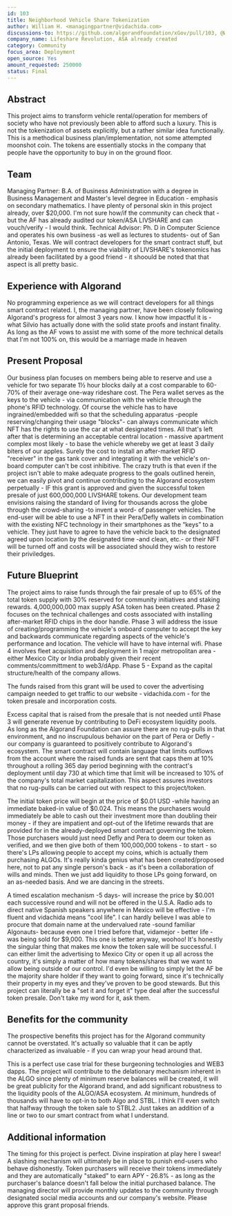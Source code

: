 ```yaml
---
id: 103
title: Neighborhood Vehicle Share Tokenization
author: William H. <managingpartner@vidachida.com>
discussions-to: https://github.com/algorandfoundation/xGov/pull/103, @WILLIAMH76301 -Instagram- 
company_name: Lifeshare Revolution, ASA already created
category: Community
focus_area: Deployment
open_source: Yes
amount_requested: 250000
status: Final
---
```


## Abstract
This project aims to transform vehicle rental/operation for members of society who have not previously been able to afford such a luxury.  This is not the tokenization of assets explicitly, but a rather similar idea functionally.  This is a methodical business plan/implementation, not some attempted moonshot coin.  The tokens are essentially stocks in the company that people have the opportunity to buy in on the ground floor. 

## Team
Managing Partner: B.A. of Business Administration with a degree in Business Management and Master's level degree in Education - emphasis on secondary mathematics.  I have plenty of personal skin in this project already, over $20,000.  I'm not sure how/if the community can check that - but the AF has already audited our token/ASA LIVSHARE and can vouch/verify - I would think.  Technical Advisor: Ph. D in Computer Science and operates his own business -as well as lectures to students- out of San Antonio, Texas.  We will contract developers for the smart contract stuff, but the initial deployment to ensure the viability of LIVSHARE's tokenomics has already been facilitated by a good friend - it shoould be noted that that aspect is all pretty basic.   

## Experience with Algorand
No programming experience as we will contract developers for all things smart contract related.  I, the managing partner, have been closely following Algorand's progress for almost 3 years now.  I know how impactful it is - what Silvio has actually done with the solid state proofs and instant finality.  As long as the AF vows to assist me with some of the more technical details that I'm not 100% on, this would be a marriage made in heaven

## Present Proposal
Our business plan focuses on members being able to reserve and use a vehicle for two separate 1½ hour blocks daily at a cost comparable to 60-70% of their average one-way rideshare cost.  The Pera wallet serves as the keys to the vehicle - via communication with the vehicle through the phone's RFID technology.  Of course the vehicle has to have ingrained/embedded wifi so that the scheduling apparatus -people reserving/changing their usage "blocks"- can always communicate which NFT has the rights to use the car at what designated times.  All that's left after that is determining an acceptable central location - massive apartment complex most likely - to base the vehicle whereby we get at least 3 daily biters of our apples.  Surely the cost to install an after-market RFID "receiver" in the gas tank cover and integrating it with the vehicle's on-board computer can't be cost inhibitive.  The crazy truth is that even if the project isn't able to make adequate progress to the goals outlined herein, we can easily pivot and continue contributing to the Algorand ecosystem perpetually - IF this grant is approved and given the successful token presale of just 600,000,000 LIVSHARE tokens.
Our development team envisions raising the standard of living for thousands across the globe through the crowd-sharing -to invent a word- of passenger vehicles.  The end-user will be able to use a NFT in their Pera/Defly wallets in combination with the existing NFC technology in their smartphones as the “keys” to a vehicle.  They just have to agree to have the vehicle back to the designated agreed upon location by the designated time -and clean, etc.- or their NFT will be turned off and costs will be associated should they wish to restore their priviledges.

## Future Blueprint
The project aims to raise funds through the fair presale of up to 65% of the total token supply with 30% reserved for community initiatives and staking rewards.  4,000,000,000 max supply ASA token has been created.  Phase 2 focuses on the technical challenges and costs associated with installing after-market RFID chips in the door handle.  Phase 3 will address the issue of creating/programming the vehicle's onboard computer to accept the key and backwards communicate regarding aspects of the vehicle's performance and location.  The vehicle will have to have internal wifi.  Phase 4 involves fleet acquisition and deployment in 1 major metropolitan area - either Mexico City or India probably given their recent comments/committment to web3/dApp.  Phase 5 - Expand as the capital structure/health of the company allows.

The funds raised from this grant will be used to cover the advertising campaign needed to get traffic to our website - vidachida.com - for the token presale and incorporation costs.   

Excess capital that is raised from the presale that is not needed until Phase 3 will generate revenue by contributing to DeFi ecosystem liquidity pools.  As long as the Algorand Foundation can assure there are no rug-pulls in that environment, and no inscrupulous behavior on the part of Pera or Defly - our company is guaranteed to positively contribute to Algorand's ecosystem.  The smart contract will contain language that limits outflows from the account where the raised funds are sent that caps them at 10% throughout a rolling 365 day period beginning with the contract's deployment until day 730 at which time that limit will be increased to 10% of the company's total market capitalization. This aspect assures investors that no rug-pulls can be carried out with respect to this project/token.    

The initial token price will begin at the price of $0.01 USD -while having an immediate baked-in value of $0.024.  This means the purchasers would immediately be able to cash out their investment more than doubling their money - if they are impatient and opt-out of the lifetime rewards that are provided for in the already-deployed smart contract governing the token.  Those purchasers would just need Defly and Pera to deem our token as verified, and we then give both of them 100,000,000 tokens - to start - so there's LPs allowing people to accept my coins, which is actually them purchasing ALGOs.  It's really kinda genius what has been created/proposed here, not to pat any single person's back - as it's been a collaboration of wills and minds.  Then we just add liquidity to those LPs going forward, on an as-needed basis.  And we are dancing in the streets. 

A timed escalation mechanism -5 days- will increase the price by $0.001 each successive round and will not be offered in the U.S.A.  Radio ads to direct native Spanish speakers anywhere in Mexico will be effective - I'm fluent and vidachida means "cool life".  I can hardly believe I was able to procure that domain name at the undervalued rate -sound familiar Algonauts- because even one I tried before that, vidamejor - better life - was being sold for $9,000.  This one is better anyway, woohoo!  It's honestly the singular thing that makes me know the token sale will be successful.  I can either limit the advertising to Mexico City or open it up all across the country, it's simply a matter of how many tokens/shares that we want to allow being outside of our control.  I'd even be willing to simply let the AF be the majority share holder if they want to going forward, since it's technically their property in my eyes and they've proven to be good stewards.  But this project can literally be a "set it and forget it" type deal after the successful token presale.  Don't take my word for it, ask them.

## Benefits for the community
The prospective benefits this project has for the Algorand community cannot be overstated.  It's actually so valuable that it can be aptly characterized as invaluable - if you can wrap your head around that.  

This is a perfect use case trial for these burgeoning technologies and WEB3 dapps.  The project will contribute to the delationary mechanism inherent in the ALGO since plenty of minimum reserve balances will be created, it will be great publicity for the Algorand brand, and add significant robustness to the liquidity pools of the ALGO/ASA ecosystem.  At minimum, hundreds of thousands will have to opt-in to both Algo and STBL.  I think I'll even switch that halfway through the token sale to STBL2.  Just takes an addition of a line or two to our smart contract from what I understand.


## Additional information
The timing for this project is perfect.  Divine inspiration at play here I swear!  A slashing mechanism will ultimately be in place to punish end-users who behave dishonestly.  Token purchasers will receive their tokens immediately and they are automatically "staked" to earn APY - 26.8% - as long as the purchaser's balance doesn't fall below the initial purchased balance.  The managing director will provide monthly updates to the community through designated social media accounts and our company's website.  Please approve this grant proposal friends.

